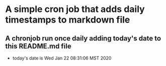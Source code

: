 A simple cron job that adds daily timestamps to markdown file
============================================================
## A chronjob run once daily adding today's date to this README.md file
* today's date is Wed Jan 22 08:31:06 MST 2020
